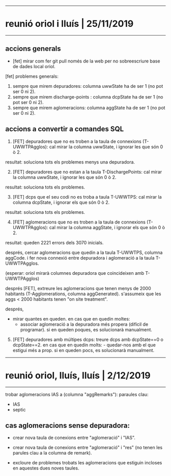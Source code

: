 --------------------------------------------------------------------------------
# reunió oriol i lluís | 25/11/2019
--------------------------------------------------------------------------------

## accions generals
  - [fet] mirar com fer git pull només de la web per no sobreescriure base de dades
    local oriol.

  [fet] problemes generals:
  1. sempre que mirem depuradores:       columna uwwState ha de ser 1 (no pot ser 0 ni 2).
  1. sempre que mirem discharge-points : columna dcpState ha de ser 1 (no pot ser 0 ni 2).
  1. sempre que mirem aglomeracions:     columna aggState ha de ser 1 (no pot ser 0 ni 2).

## accions a convertir a comandes SQL
  1. [FET] depuradores que no es troben a la taula de connexions (T-UWWTPAgglos):
  cal mirar la columna uwwState, i ignorar les que són 0 ò 2.

  resultat: soluciona tots els problemes menys una depuradora.

  2. [FET] depuradores que no estan a la taula T-DischargePoints:
  cal mirar la columna uwwState, i ignorar les que són 0 ò 2.

  resultat: soluciona tots els problemes.

  3. [FET] dcps que el seu codi no es troba a taula T-UWWTPS:
  cal mirar la columna dcpState, i ignorar els que són 0 ò 2.

  resultat: soluciona tots els problemes.

  4. [FET] aglomeracions que no es troben a la taula de connexions (T-UWWTPAgglos):
  cal mirar la columna aggState, i ignorar els que són 0 ò 2.

  resultat: queden 2221 errors dels 3070 inicials.

  després,
  cercar aglomeracions que quedin a la taula T-UWWTPS, columna aggCode.
  i fer nova connexió entre depuradora i aglomeració a la taula T-UWWTPAgglos.

  (esperar: oriol mirarà columnes depuradora que coincideixen amb T-UWWTPAgglos)

  després [FET],
  extreure les aglomeracions que tenen menys de 2000 habitants (T-Agglomerations,
  columna aggGenerated). s'assumeix que les aggs < 2000 habitants tenen "on site
  treatment".

  després,
  - mirar quantes en queden.
  en cas que en quedin moltes:
    - associar aglomeració a la depuradora més propera (difícil de programar).
  si en queden poques, es solucionarà manualment.

  5. [FET] depuradores amb múltipes dcps:
  treure dcps amb dcpState==0 o dcpState==2.
  en cas que en quedin molts:
    - quedar-nos amb el que estigui més a prop.
  si en queden pocs, es solucionarà manualment.

--------------------------------------------------------------------------------
# reunió oriol, lluís, lluís | 2/12/2019
--------------------------------------------------------------------------------

trobar aglomeracions IAS a (columna "aggRemarks"): paraules clau:
  - IAS
  - septic

## cas aglomeracions sense depuradora:

- crear nova taula de conexions entre "aglomeració" i "IAS".

- crear nova taula de conexions entre "aglomeració" i "res" (no tenen les
  parules clau a la columna de remark).

- excloure de problemes trobats les aglomeracions que estiguin incloses en
  aquestes dues noves taules.
